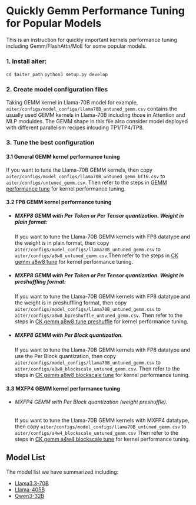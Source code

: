 # Quickly Gemm Performance Tuning for Popular Models

This is an instruction for quickly important kernels performance tuning including Gemm/FlashAttn/MoE for some popular models. 

### 1. Install aiter:
`cd $aiter_path` 
`python3 setup.py develop`

### 2. Create model configuration files
Taking GEMM kernel in Llama-70B model for example, `aiter/configs/model_configs/llama70B_untuned_gemm.csv` contains the usually used GEMM kernels in Llama-70B including those in Attention and MLP moduldes. The GEMM shape in this file also consider model deployed with different parallelism recipes inlcuding TP1/TP4/TP8. 

### 3. Tune the best configuration
#### 3.1 General GEMM kernel performance tuning
  If you want to tune the Llama-70B GEMM kernels, then copy `aiter/configs/model_configs/llama70B_untuned_gemm_bf16.csv` to `aiter/configs/untuned_gemm.csv`.
  Then refer to the steps in [GEMM performance tune](https://github.com/ROCm/aiter/tree/main/gradlib) for kernel performance tuning. 

#### 3.2 FP8 GEMM kernel performance tuning

- ##### MXFP8 GEMM with Per Token or Per Tensor quantization. Weight in plain format:
  If you want to tune the Llama-70B GEMM kernels with FP8 datatype and the weight is in plain format, then copy `aiter/configs/model_configs/llama70B_untuned_gemm.csv` to `aiter/configs/a8w8_untuned_gemm.csv`.Then refer to the steps in [CK gemm a8w8 tune](https://github.com/ROCm/aiter/tree/main/csrc/ck_gemm_a8w8) for kernel performance tuning. 

- ##### MXFP8 GEMM with Per Token or Per Tensor quantization. Weight in preshuffling format:
   If you want to tune the Llama-70B GEMM kernels with FP8 datatype and the weight is in preshuffling format, then copy `aiter/configs/model_configs/llama70B_untuned_gemm.csv` to `aiter/configs/a8w8_bpreshuffle_untuned_gemm.csv`.
   Then refer to the steps in [CK gemm a8w8 tune preshuffle](https://github.com/ROCm/aiter/tree/main/csrc/ck_gemm_a8w8_bpreshuffle) for kernel performance tuning. 


- ##### MXFP8 GEMM with Per Block quantization.
  If you want to tune the Llama-70B GEMM kernels with FP8 datatype and use the Per Block quantization, then copy `aiter/configs/model_configs/llama70B_untuned_gemm.csv` to `aiter/configs/a8w8_blockscale_untuned_gemm.csv`.
  Then refer to the steps in [CK gemm a8w8 blockscale tune](https://github.com/ROCm/aiter/tree/main/csrc/ck_gemm_a8w8_blockscale) for kernel performance tuning. 


#### 3.3 MXFP4 GEMM kernel performance tuning
- ###### MXFP4 GEMM with Per Block quantization (weight preshuffle).
  If you want to tune the Llama-70B GEMM kernels with MXFP4 datatype, then copy `aiter/configs/model_configs/llama70B_untuned_gemm.csv` to `aiter/configs/a4w4_blockscale_untuned_gemm.csv`
  Then refer to the steps in [CK gemm a4w4 blockscale tune](https://github.com/ROCm/aiter/tree/main/csrc/ck_gemm_a4w4_blockscale) for kernel performance tuning. 


## Model List
The model list we have summarized including:
- [Llama3.3-70B](https://huggingface.co/meta-llama/Llama-3.3-70B-Instruct)
- [Llama-405B](https://huggingface.co/meta-llama/Llama-3.1-405B)
- [Qwen3-32B](https://huggingface.co/Qwen/Qwen3-32B)

